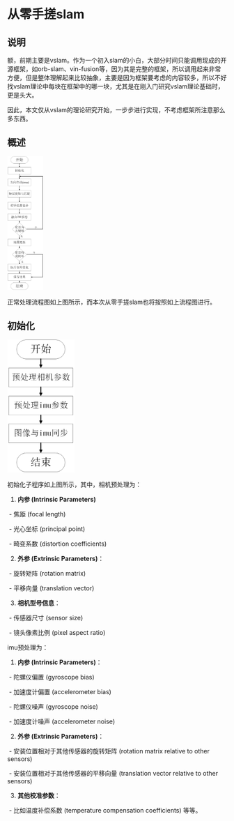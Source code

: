 # 从零手搓slam

## 说明

​	额，前期主要是vslam。作为一个初入slam的小白，大部分时间只能调用现成的开源框架，如orb-slam、vin-fusion等，因为其是完整的框架，所以调用起来非常方便，但是整体理解起来比较抽象，主要是因为框架要考虑的内容较多，所以不好找vslam理论中每块在框架中的哪一块，尤其是在刚入门研究vslam理论基础时，更是头大。

​	因此，本文仅从vslam的理论研究开始，一步步进行实现，不考虑框架所注意那么多东西。

## 概述

<img src=".\image\主程序.png" alt="主程序" style="zoom:30%;" />

​	正常处理流程图如上图所示，而本次从零手搓slam也将按照如上流程图进行。

## 初始化

<img src=".\image\初始化子程序.png" style="zoom:40%;" />

初始化子程序如上图所示，其中，相机预处理为：

1. **内参 (Intrinsic Parameters)**

​	   \- 焦距 (focal length) 

​	   - 光心坐标 (principal point)

​           - 畸变系数 (distortion coefficients)

2. **外参 (Extrinsic Parameters)**：

​	\- 旋转矩阵 (rotation matrix)

​	\- 平移向量 (translation vector)

3. **相机型号信息**：

​	\- 传感器尺寸 (sensor size)

​	\- 镜头像素比例 (pixel aspect ratio)

imu预处理为：

1. **内参 (Intrinsic Parameters)**：

​	\- 陀螺仪偏置 (gyroscope bias)

​	\- 加速度计偏置 (accelerometer bias)

​	\- 陀螺仪噪声 (gyroscope noise)

​	\- 加速度计噪声 (accelerometer noise)

2. **外参 (Extrinsic Parameters)**：

​	\- 安装位置相对于其他传感器的旋转矩阵 (rotation matrix relative to other sensors)

​	\- 安装位置相对于其他传感器的平移向量 (translation vector relative to other sensors)

3. **其他校准参数**：

​	\- 比如温度补偿系数 (temperature compensation coefficients) 等等。